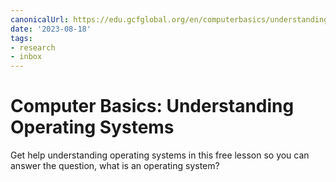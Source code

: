 ```yaml
---
canonicalUrl: https://edu.gcfglobal.org/en/computerbasics/understanding-operating-systems/1/
date: '2023-08-18'
tags:
- research
- inbox
---
```


# Computer Basics: Understanding Operating Systems

Get help understanding operating systems in this free lesson so you can answer the question, what is an operating system?